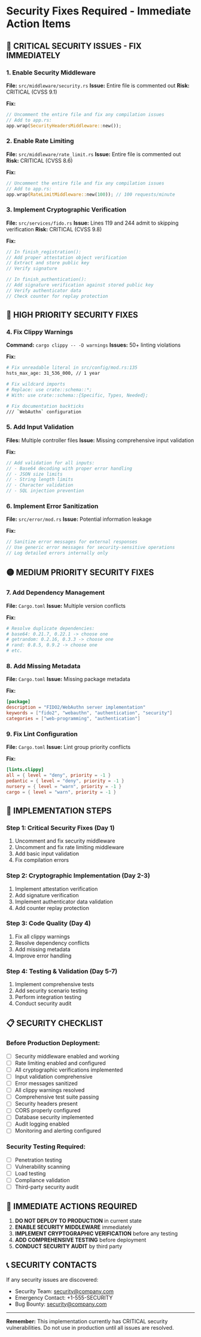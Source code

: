 # Security Fixes Required - Immediate Action Items

## 🚨 CRITICAL SECURITY ISSUES - FIX IMMEDIATELY

### 1. Enable Security Middleware
**File:** `src/middleware/security.rs`
**Issue:** Entire file is commented out
**Risk:** CRITICAL (CVSS 9.1)

**Fix:**
```rust
// Uncomment the entire file and fix any compilation issues
// Add to app.rs:
app.wrap(SecurityHeadersMiddleware::new());
```

### 2. Enable Rate Limiting
**File:** `src/middleware/rate_limit.rs`
**Issue:** Entire file is commented out
**Risk:** CRITICAL (CVSS 8.6)

**Fix:**
```rust
// Uncomment the entire file and fix any compilation issues
// Add to app.rs:
app.wrap(RateLimitMiddleware::new(100)); // 100 requests/minute
```

### 3. Implement Cryptographic Verification
**File:** `src/services/fido.rs`
**Issue:** Lines 119 and 244 admit to skipping verification
**Risk:** CRITICAL (CVSS 9.8)

**Fix:**
```rust
// In finish_registration():
// Add proper attestation object verification
// Extract and store public key
// Verify signature

// In finish_authentication():
// Add signature verification against stored public key
// Verify authenticator data
// Check counter for replay protection
```

## 🔴 HIGH PRIORITY SECURITY FIXES

### 4. Fix Clippy Warnings
**Command:** `cargo clippy -- -D warnings`
**Issues:** 50+ linting violations

**Fix:**
```bash
# Fix unreadable literal in src/config/mod.rs:135
hsts_max_age: 31_536_000, // 1 year

# Fix wildcard imports
# Replace: use crate::schema::*;
# With: use crate::schema::{Specific, Types, Needed};

# Fix documentation backticks
/// `WebAuthn` configuration
```

### 5. Add Input Validation
**Files:** Multiple controller files
**Issue:** Missing comprehensive input validation

**Fix:**
```rust
// Add validation for all inputs:
// - Base64 decoding with proper error handling
// - JSON size limits
// - String length limits
// - Character validation
// - SQL injection prevention
```

### 6. Implement Error Sanitization
**File:** `src/error/mod.rs`
**Issue:** Potential information leakage

**Fix:**
```rust
// Sanitize error messages for external responses
// Use generic error messages for security-sensitive operations
// Log detailed errors internally only
```

## 🟡 MEDIUM PRIORITY SECURITY FIXES

### 7. Add Dependency Management
**File:** `Cargo.toml`
**Issue:** Multiple version conflicts

**Fix:**
```toml
# Resolve duplicate dependencies:
# base64: 0.21.7, 0.22.1 -> choose one
# getrandom: 0.2.16, 0.3.3 -> choose one
# rand: 0.8.5, 0.9.2 -> choose one
# etc.
```

### 8. Add Missing Metadata
**File:** `Cargo.toml`
**Issue:** Missing package metadata

**Fix:**
```toml
[package]
description = "FIDO2/WebAuthn server implementation"
keywords = ["fido2", "webauthn", "authentication", "security"]
categories = ["web-programming", "authentication"]
```

### 9. Fix Lint Configuration
**File:** `Cargo.toml`
**Issue:** Lint group priority conflicts

**Fix:**
```toml
[lints.clippy]
all = { level = "deny", priority = -1 }
pedantic = { level = "deny", priority = -1 }
nursery = { level = "warn", priority = -1 }
cargo = { level = "warn", priority = -1 }
```

## 🔧 IMPLEMENTATION STEPS

### Step 1: Critical Security Fixes (Day 1)
1. Uncomment and fix security middleware
2. Uncomment and fix rate limiting middleware
3. Add basic input validation
4. Fix compilation errors

### Step 2: Cryptographic Implementation (Day 2-3)
1. Implement attestation verification
2. Add signature verification
3. Implement authenticator data validation
4. Add counter replay protection

### Step 3: Code Quality (Day 4)
1. Fix all clippy warnings
2. Resolve dependency conflicts
3. Add missing metadata
4. Improve error handling

### Step 4: Testing & Validation (Day 5-7)
1. Implement comprehensive tests
2. Add security scenario testing
3. Perform integration testing
4. Conduct security audit

## 📋 SECURITY CHECKLIST

### Before Production Deployment:
- [ ] Security middleware enabled and working
- [ ] Rate limiting enabled and configured
- [ ] All cryptographic verifications implemented
- [ ] Input validation comprehensive
- [ ] Error messages sanitized
- [ ] All clippy warnings resolved
- [ ] Comprehensive test suite passing
- [ ] Security headers present
- [ ] CORS properly configured
- [ ] Database security implemented
- [ ] Audit logging enabled
- [ ] Monitoring and alerting configured

### Security Testing Required:
- [ ] Penetration testing
- [ ] Vulnerability scanning
- [ ] Load testing
- [ ] Compliance validation
- [ ] Third-party security audit

## 🚨 IMMEDIATE ACTIONS REQUIRED

1. **DO NOT DEPLOY TO PRODUCTION** in current state
2. **ENABLE SECURITY MIDDLEWARE** immediately
3. **IMPLEMENT CRYPTOGRAPHIC VERIFICATION** before any testing
4. **ADD COMPREHENSIVE TESTING** before deployment
5. **CONDUCT SECURITY AUDIT** by third party

## 📞 SECURITY CONTACTS

If any security issues are discovered:
- Security Team: security@company.com
- Emergency Contact: +1-555-SECURITY
- Bug Bounty: security@company.com

---

**Remember:** This implementation currently has CRITICAL security vulnerabilities. Do not use in production until all issues are resolved.